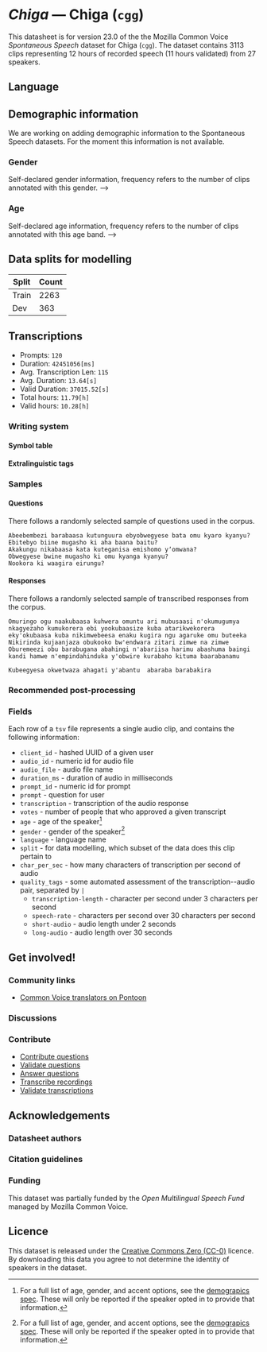 # *Chiga* &mdash; Chiga (`cgg`)
This datasheet is for version 23.0 of the the Mozilla Common Voice *Spontaneous Speech* dataset 
for Chiga (`cgg`). The dataset contains 3113 clips representing 12 hours of recorded
speech (11 hours validated) from 27 speakers.

## Language
<!-- {{LANGUAGE_DESCRIPTION}} -->
<!-- Provide a brief (1-2 paragraph) description of your language -->

## Demographic information
We are working on adding demographic information to the Spontaneous Speech datasets. For the moment this information
is not available.



<!--
The dataset includes the following distribution of age and gender.
<!-- You can get a lot of the information in this section from https://analyzer.cv-toolbox.web.tr/browse -->

### Gender
Self-declared gender information, frequency refers to the number of clips annotated with this gender.
-->



<!--
<!-- {{GENDER_TABLE}} -->
<!-- @ AUTOMATICALLY GENERATED @ -->
<!-- | Gender | Frequency |
|--------|-----------|
| male, masculine | ? |
| undeclared | ? |
| female, feminine | ? | -->

### Age
Self-declared age information, frequency refers to the number of clips annotated with this age band.
-->
<!-- {{AGE_TABLE}} -->
<!-- @ AUTOMATICALLY GENERATED @ -->
<!-- | Age band | Frequency |
|----------|-----------|
| teens | ? |
| twenties | ? |
| thirties | ? |
| fourties | ? |
| fifties | ? |
   ...if other age ranges are present in your data, add rows... -->

## Data splits for modelling



 | Split | Count |
|-|-|
| Train | 2263 |
| Dev | 363 |

<!-- @ AUTOMATICALLY GENERATED @ -->

## Transcriptions

* Prompts: `120`
* Duration: `42451056[ms]`
* Avg. Transcription Len: `115`
* Avg. Duration: `13.64[s]`
* Valid Duration: `37015.52[s]`
* Total hours: `11.79[h]`
* Valid hours: `10.28[h]`

<!-- {{TRANSCRIPTIONS_DESCRIPTION}} -->
<!-- A description of the transcription system used -->

### Writing system
<!-- {{WRITING_SYSTEM_DESCRIPTION}} -->
<!-- @ OPTIONAL @ -->
<!-- A description of the writing system (or writing systems) used in the text corpus -->

#### Symbol table
<!-- {{ALPHABET_TABLE}} -->
<!-- @ OPTIONAL @ -->
<!-- If the writing system is alphabetic, you can include the valid alphabet here -->

#### Extralinguistic tags

### Samples

#### Questions
There follows a randomly selected sample of questions used in the corpus.

```
Abeebembezi barabaasa kutunguura ebyobwegyese bata omu kyaro kyanyu?
Ebitebyo biine mugasho ki aha baana baitu?
Akakungu nikabaasa kata kuteganisa emishomo yʼomwana?
Obwegyese bwine mugasho ki omu kyanga kyanyu?
Nookora ki waagira eirungu?
```

<!-- {{QUESTIONS_SAMPLE}} -->

#### Responses
There follows a randomly selected sample of transcribed responses from the corpus.

```
Omuringo ogu naakubaasa kuhwera omuntu ari mubusaasi n'okumugumya nkagyezaho kumukorera ebi yookubaasize kuba atarikwekorera eky'okubaasa kuba nikimwebeesa enaku kugira ngu agaruke omu buteeka
Nikirinda kujaanjaza obukooko bw'endwara zitari zimwe na zimwe
Oburemeezi obu barabugana abahingi n'abariisa harimu abashuma baingi kandi hamwe n'empindahinduka y'obwire kurabaho kituma baarabanamu 

Kubeegyesa okwetwaza ahagati y'abantu  abaraba barabakira
```

<!-- {{TRANSCRIPTIONS_SAMPLE}} -->

### Recommended post-processing
<!-- {{RECOMMENDED_POSTPROCESSING_DESCRIPTION}} -->
<!-- @ OPTIONAL @ -->
<!-- What should people do before they use the data, for example Unicode normalisation or normalisation of extralinguistic tags -->

### Fields
Each row of a `tsv` file represents a single audio clip, and contains the following information:

* `client_id` - hashed UUID of a given user
* `audio_id` - numeric id for audio file
* `audio_file` - audio file name
* `duration_ms` - duration of audio in milliseconds
* `prompt_id` - numeric id for prompt
* `prompt` - question for user
* `transcription` - transcription of the audio response
* `votes` - number of people that who approved a given transcript
* `age` - age of the speaker[^1]
* `gender` - gender of the speaker[^1]
* `language` - language name
* `split` - for data modelling, which subset of the data does this clip pertain to
* `char_per_sec` - how many characters of transcription per second of audio
* `quality_tags` - some automated assessment of the transcription--audio pair, separated by `|`
   * `transcription-length` - character per second under 3 characters per second
   * `speech-rate` - characters per second over 30 characters per second
   * `short-audio` - audio length under 2 seconds
   * `long-audio` - audio length over 30 seconds

#### 
[^1]: For a full list of age, gender, and accent options, see the
[demograpics
spec](https://github.com/common-voice/common-voice/blob/main/web/src/stores/demographics.ts). These
will only be reported if the speaker opted in to provide that
information.

## Get involved!

### Community links

* [Common Voice translators on Pontoon](https://pontoon.mozilla.org/cgg/common-voice/contributors/)

<!-- {{COMMUNITY_LINKS_LIST}} -->
<!-- @ OPTIONAL @ -->
<!-- Links to community chats / fora -->

### Discussions
<!-- {{DISCUSSION_LINKS_LIST}} -->
<!-- @ OPTIONAL @ -->
<!-- Any links to discussions, for example on Discourse or other fora or blogs can be included here -->

### Contribute
* [Contribute questions](https://commonvoice.mozilla.org/spontaneous-speech/beta/question)
* [Validate questions](https://commonvoice.mozilla.org/spontaneous-speech/beta/validate)
* [Answer questions](https://commonvoice.mozilla.org/spontaneous-speech/beta/prompts)
* [Transcribe recordings](https://commonvoice.mozilla.org/spontaneous-speech/beta/transcribe)
* [Validate transcriptions](https://commonvoice.mozilla.org/spontaneous-speech/beta/check-transcript)
<!-- {{CONTRIBUTE_LINKS_LIST}} -->
<!-- Here you can include links for how to contribute to the dataset -->

## Acknowledgements

### Datasheet authors
<!-- {{DATASHEET_AUTHORS_LIST}} -->
<!-- A list in the format of: Your Name <email@email.com> -->

### Citation guidelines
<!-- {{CITATION_DESCRIPTION}} -->
<!-- @ OPTIONAL @ -->
<!-- If you published a paper and would like people to cite it, you can include the BiBTeX here -->

### Funding

This dataset was partially funded by the *Open Multilingual Speech Fund* managed by Mozilla Common Voice.
<!-- {{FUNDING_DESCRIPTION}} -->
<!-- @ OPTIONAL @ -->
<!-- If you received any funding, you can include the acknowledgement here -->

## Licence
This dataset is released under the [Creative Commons Zero (CC-0)](https://creativecommons.org/public-domain/cc0/) licence. By downloading this data
you agree to not determine the identity of speakers in the dataset.